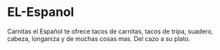 # EL-Espanol
Carnitas el Español te ofrece tacos de carnitas, tacos de tripa, suadero, cabeza, longaniza y de muchas cosas mas. Del cazo a su plato.
